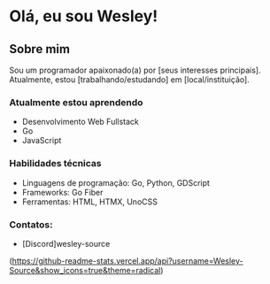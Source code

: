 # Olá, eu sou Wesley! 

## Sobre mim
Sou um programador apaixonado(a) por [seus interesses principais]. Atualmente, estou [trabalhando/estudando] em [local/instituição].

###  Atualmente estou aprendendo
- Desenvolvimento Web Fullstack
- Go
- JavaScript

###  Habilidades técnicas
- Linguagens de programação: Go, Python, GDScript
- Frameworks: Go Fiber
- Ferramentas: HTML, HTMX, UnoCSS

###  Contatos:
- [Discord]wesley-source

(https://github-readme-stats.vercel.app/api?username=Wesley-Source&show_icons=true&theme=radical)

